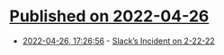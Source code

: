 # [Published on 2022-04-26](index.md)

* [2022-04-26, 17:26:56](https://news.ycombinator.com/item?id=31170370) - [Slack’s Incident on 2-22-22](https://slack.engineering/slacks-incident-on-2-22-22/)
